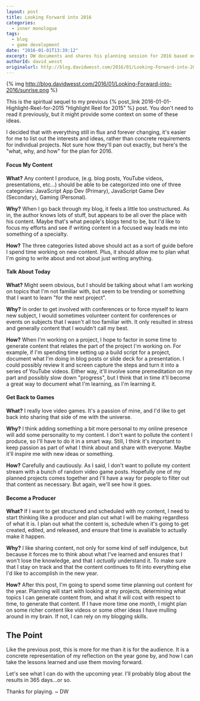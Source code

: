 ```yaml
---
layout: post
title: Looking Forward into 2016
categories:
  - inner monologue
tags:
  - blog
  - game development
date: "2016-01-01T13:39:12"
excerpt: DW documents and shares his planning session for 2016 based on what he's learned from 2015.
authorId: david_wesst
originalurl: http://blog.davidwesst.com/2016/01/Looking-Forward-into-2016/
---
```


{% img http://blog.davidwesst.com/2016/01/Looking-Forward-into-2016/sunrise.png %}

This is the spiritual sequel to my previous {% post_link 2016-01-01-Highlight-Reel-for-2015 "Highlight Reel for 2015" %} post. You don't need to read it previously, but it might provide some context on some of these ideas. 

I decided that with everything still in flux and forever changing, it's easier for me to list out the interests and ideas, rather than concrete requirements for individual projects. Not sure how they'll pan out exactly, but here's the "what, why, and how" for the plan for 2016.

#### Focus My Content
**What?** Any content I produce, (e.g. blog posts, YouTube videos, presentations, etc...) should be able to be categorized into one of three categories: JavaScript App Dev (Primary), JavaScript Game Dev (Secondary), Gaming (Personal).

**Why?** When I go back through my blog, it feels a little too unstructured. As in, the author knows lots of stuff, but appears to be all over the place with his content. Maybe that's what people's blogs tend to be, but I'd like to focus my efforts and see if writing content in a focused way leads me into something of a specialty. 

**How?** The three categories listed above should act as a sort of guide before I spend time working on new content. Plus, it should allow me to plan what I'm going to write about and not about just writing anything.

#### Talk About Today
**What?** Might seem obvious, but I should be talking about what I am working on topics that I'm not familiar with, but seem to be trending or something that I want to learn "for the next project".

**Why?** In order to get involved with conferences or to force myself to learn new subject, I would sometimes volunteer content for conferences or events on subjects that I wasn't all too familiar with. It only resulted in stress and generally content that I wouldn't call my best.

**How?** When I'm working on a project, I hope to factor in some time to generate content that relates the part of the project I'm working on. For example, if I'm spending time setting up a build script for a project, document what I'm doing in blog posts or slide deck for a presentation. I could possibly review it and screen capture the steps and turn it into a series of YouTube videos. Either way, it'll involve some premeditation on my part and possibly slow down "progress", but I think that in time it'll become a great way to document what I'm learning, as I'm learning it.

#### Get Back to Games
**What?** I really love video games. It's a passion of mine, and I'd like to get back into sharing that side of me with the universe.

**Why?** I think adding something a bit more personal to my online presence will add some personality to my content. I don't want to pollute the content I produce, so I'll have to do it in a smart way. Still, I think it's important to keep passion as part of what I think about and share with everyone. Maybe it'll inspire me with new ideas or something.

**How?** Carefully and cautiously. As I said, I don't want to pollute my content stream with a bunch of random video game posts. Hopefully one of my planned projects comes together and I'll have a way for people to filter out that content as necessary. But again, we'll see how it goes.

#### Become a Producer
**What?** If I want to get structured and scheduled with my content, I need to start thinking like a producer and plan out what I will be making regardless of what it is. I plan out what the content is, schedule when it's going to get created, edited, and released, and ensure that time is available to actually make it happen.

**Why?** I like sharing content, not only for some kind of self indulgence, but because it forces me to think about what I've learned and ensures that I won't lose the knowledge, and that I _actually_ understand it. To make sure that I stay on track and that the content continues to fit into everything else I'd like to accomplish in the new year.

**How?** After this post, I'm going to spend some time planning out content for the year. Planning will start with looking at my projects, determining what topics I can generate content from, and what it will cost with respect to time, to generate that content. If I have more time one month, I might plan on some richer content like videos or some other ideas I have mulling around in my brain. If not, I can rely on my blogging skills.

## The Point
Like the previous post, this is more for me than it is for the audience. It is a concrete representation of my reflection on the year gone by, and how I can take the lessons learned and use them moving forward.

Let's see what I can do with the upcoming year. I'll probably blog about the results in 365 days...or so.

Thanks for playing. ~ DW 